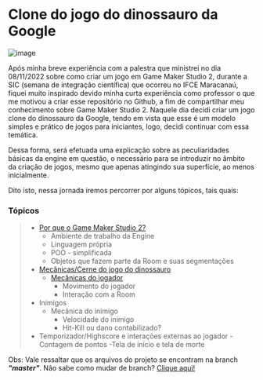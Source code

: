# **Clone do jogo do dinossauro da Google**

![image](https://user-images.githubusercontent.com/112759509/201800938-a19817d4-a784-413a-8bef-a162369c80d9.png)


Após minha breve experiência com a palestra que ministrei no dia 08/11/2022 sobre como criar um jogo em Game Maker Studio 2, durante a SIC (semana de integração científica) que ocorreu no IFCE Maracanaú, fiquei muito inspirado devido minha curta experiência como professor o que me motivou a criar esse repositório no Github, a fim de compartilhar meu conhecimento sobre Game Maker Studio 2. Naquele dia decidi criar um jogo clone do dinossauro da Google, tendo em vista que esse é um modelo simples e prático de jogos para iniciantes, logo, decidi continuar com essa temática. 

Dessa forma, será efetuada uma explicação sobre as peculiaridades básicas da engine em questão, o necessário para se introduzir no âmbito da criação de jogos, mesmo que apenas atingindo sua superfície, ao menos inicialmente.

Dito isto, nessa jornada iremos percorrer por alguns tópicos, tais quais:

### Tópicos

>- [Por que o Game Maker Studio 2?](PorqueGMS2.md)
>   - Ambiente de trabalho da Engine
>   - Linguagem própria
>   - POO - simplificada
>   - Objetos que fazem parte da Room e suas segmentações
>- [Mecânicas/Cerne do jogo do dinossauro](MecânicasDoJogo.md)
>   - [Mecânicas do jogador](IniciandoObjetoJogador.md)
>      - Movimento do jogador
>      - Interação com a Room
>- Inimigos
>   - Mecânica do inimigo
>     - Velocidade do inimigo
>     - Hit-Kill ou dano contabilizado?
>- Temporizador/Highscore e interações externas ao jogador
>   -Contagem de pontos
>   -Tela de início e tela de morte

Obs: Vale ressaltar que os arquivos do projeto se encontram na branch ***"master"***. Não sabe como mudar de branch? 
[Clique aqui!](TrocadeBranch.md)
